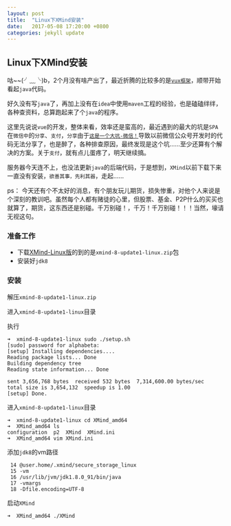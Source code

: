 ```yaml
---
layout: post
title:  "Linux下XMind安装"
date:   2017-05-08 17:20:00 +0800
categories: jekyll update
---
```


## Linux下XMind安装

咕~~(╯﹏╰)b，2个月没有啥产出了，最近折腾的比较多的是[`vux框架`](https://vux.li)，顺带开始看起`java`代码。

好久没有写`java`了，再加上没有在`idea`中使用`maven`工程的经验，也是磕磕绊绊，各种查资料，总算跑起来了个`java`的程序。

这里先说说`vue`的开发，整体来看，效率还是蛮高的，最近遇到的最大的坑是`SPA`在`微信中`的`分享`、`支付`，`分享`由于[`这是一个大坑-微信！`](https://mp.weixin.qq.com/s/hAdtKl2i4ilyo9HxT1kXyw)导致以前微信公众号开发时的代码无法分享了，也是醉了，各种排查原因，最终发现是这个坑……至少还算有个解决的方案。关于`支付`，就有点儿蛋疼了，明天继续搞。

服务器今天连不上，也没法更新`java`的后端代码，于是想到，`XMind`以前下载下来一直没有安装，`欲善其事，先利其器`，走起……

ps： 今天还有个不太好的消息，有个朋友玩儿期货，损失惨重，对他个人来说是个深刻的教训吧。虽然每个人都有赌徒的心里，但股票、基金、P2P什么的买买也就算了，期货，这东西还是别碰。千万别碰！，千万！千万别碰！！！当然，壕请无视这句。

### 准备工作

- 下载[XMind-Linux版](http://www.xmind.net/download/linux/)的到的是`xmind-8-update1-linux.zip`包
- 安装好`jdk8`

### 安装

解压`xmind-8-update1-linux.zip`

进入`xmind-8-update1-linux`目录

执行

```
➜  xmind-8-update1-linux sudo ./setup.sh 
[sudo] password for alphabeta: 
[setup] Installing dependencies....
Reading package lists... Done
Building dependency tree       
Reading state information... Done

sent 3,656,768 bytes  received 532 bytes  7,314,600.00 bytes/sec
total size is 3,654,132  speedup is 1.00
[setup] Done.
```

进入`xmind-8-update1-linux`目录

```
➜  xmind-8-update1-linux cd XMind_amd64 
➜  XMind_amd64 ls
configuration  p2  XMind  XMind.ini
➜  XMind_amd64 vim XMind.ini 
```

添加`jdk8`的vm路径
```
 14 @user.home/.xmind/secure_storage_linux
 15 -vm
 16 /usr/lib/jvm/jdk1.8.0_91/bin/java
 17 -vmargs
 18 -Dfile.encoding=UTF-8
```

启动`XMind`

```
➜  XMind_amd64 ./XMind 
```
